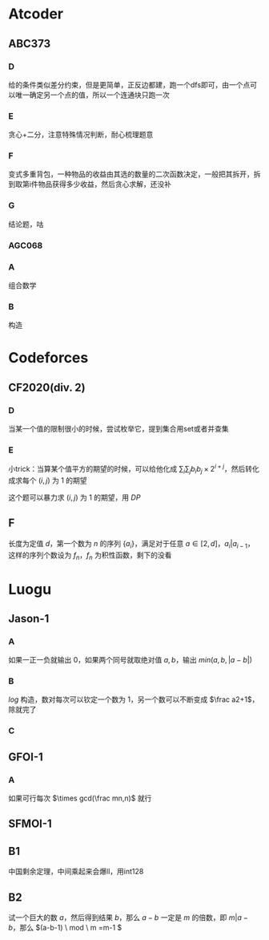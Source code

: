 # Atcoder

## ABC373

### D

给的条件类似差分约束，但是更简单，正反边都建，跑一个dfs即可，由一个点可以唯一确定另一个点的值，所以一个连通块只跑一次

### E 

贪心+二分，注意特殊情况判断，耐心梳理题意

### F

变式多重背包，一种物品的收益由其选的数量的二次函数决定，一般把其拆开，拆到取第i件物品获得多少收益，然后贪心求解，还没补

### G

结论题，咕

### AGC068

### A

组合数学

### B

构造

# Codeforces

## CF2020(div. 2)

### D

当某一个值的限制很小的时候，尝试枚举它，提到集合用set或者并查集

### E

小trick：当算某个值平方的期望的时候，可以给他化成 $\sum_i \sum_j b_ib_j \times 2^{i+j}$，然后转化成求每个 $(i,j)$ 为 $1$ 的期望

这个题可以暴力求 $(i,j)$ 为 $1$ 的期望，用 $DP$ 

## F

长度为定值 $d$，第一个数为 $n$ 的序列 $\{a_i\}$，满足对于任意 $a\in[2,d]$，$a_i|a_{i-1}$，这样的序列个数设为 $f_n$，$f_n$ 为积性函数，剩下的没看

# Luogu

## Jason-1

### A

如果一正一负就输出 $0$，如果两个同号就取绝对值 $a,b$，输出 $min(a,b,|a-b|)$ 

### B

$log$ 构造，数对每次可以钦定一个数为 $1$，另一个数可以不断变成 $\frac a2+1$，除就完了

### C

## GFOI-1

### A

如果可行每次 $\times gcd(\frac mn,n)$ 就行

## SFMOI-1

## B1

中国剩余定理，中间乘起来会爆ll，用int128

## B2

试一个巨大的数 $a$，然后得到结果 $b$，那么 $a-b$ 一定是 $m$ 的倍数，即 $m|a-b$，那么 $(a-b-1) \ mod \ m =m-1 $ 



